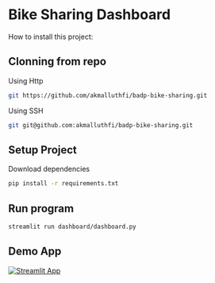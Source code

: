 # Bike Sharing Dashboard

How to install this project:

## Clonning from repo

Using Http

```bash
git https://github.com/akmalluthfi/badp-bike-sharing.git
```

Using SSH

```bash
git git@github.com:akmalluthfi/badp-bike-sharing.git
```

## Setup Project

Download dependencies

```bash
pip install -r requirements.txt
```

## Run program

```bash
streamlit run dashboard/dashboard.py
```

## Demo App

[![Streamlit App](https://static.streamlit.io/badges/streamlit_badge_black_white.svg)](https://akmalluthfi-bike-sharing.streamlit.app/)